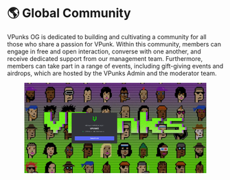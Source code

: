 # 🌎 Global Community

VPunks OG is dedicated to building and cultivating a community for all those who share a passion for VPunk. Within this community, members can engage in free and open interaction, converse with one another, and receive dedicated support from our management team. Furthermore, members can take part in a range of events, including gift-giving events and airdrops, which are hosted by the VPunks Admin and the moderator team.

<figure><img src="../../.gitbook/assets/image (6).png" alt=""><figcaption></figcaption></figure>
